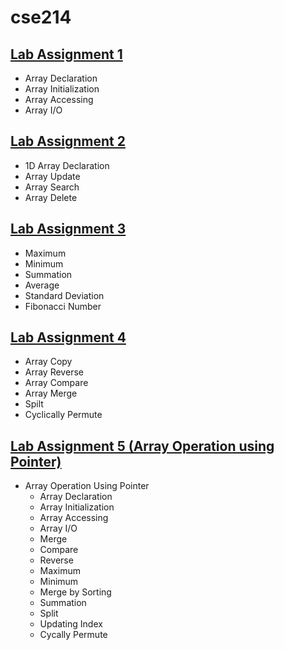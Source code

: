 # cse214
## [Lab Assignment 1](lab1)
* Array Declaration
* Array Initialization
* Array Accessing
* Array I/O
## [Lab Assignment 2](lab2)
* 1D Array Declaration
* Array Update
* Array Search
* Array Delete
## [Lab Assignment 3](lab3)
* Maximum
* Minimum
* Summation
* Average
* Standard Deviation
* Fibonacci Number
## [Lab Assignment 4](lab4)
* Array Copy
* Array Reverse
* Array Compare
* Array Merge
* Spilt
* Cyclically Permute
## [Lab Assignment 5 (Array Operation using Pointer)](lab5)
* Array Operation Using Pointer
  * Array Declaration
  * Array Initialization 
  * Array Accessing 
  * Array I/O 
  * Merge
  * Compare
  * Reverse
  * Maximum
  * Minimum
  * Merge by Sorting
  * Summation
  * Split
  * Updating Index
  * Cycally Permute
